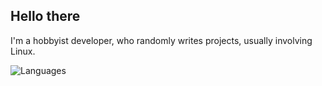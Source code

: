 ## Hello there
I'm a hobbyist developer, who randomly writes projects, usually involving Linux.

![Languages](https://skillicons.dev/icons?i=c,cpp,py,linux)
